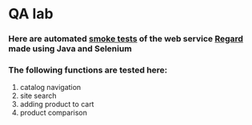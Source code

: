 # QA lab

### Here are automated [smoke tests](https://github.com/Arondondon/QA_lab_selenium/tree/master/src/test/java/SmokeTest.java) of the web service [Regard](https://www.regard.ru/) made using Java and Selenium

### The following functions are tested here:
1. catalog navigation
2. site search
3. adding product to cart
4. product comparison